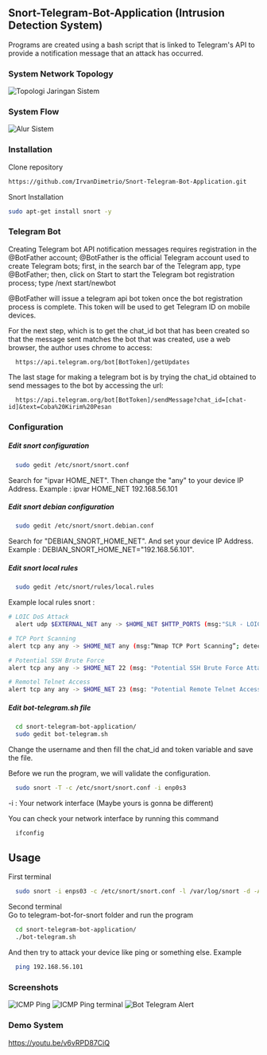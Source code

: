 ## Snort-Telegram-Bot-Application (Intrusion Detection System)

Programs are created using a bash script that is linked to Telegram's API to provide a notification message that an attack has occurred.

### System Network Topology

![Topologi Jaringan Sistem](https://user-images.githubusercontent.com/52452132/173330308-c7f677a8-f4b8-4dcf-a839-16605229bd8b.png)

### System Flow

![Alur Sistem](https://user-images.githubusercontent.com/52452132/173330529-05eba462-a415-4e04-af09-2ae15b8cca17.png)

### Installation

Clone repository

```bash
https://github.com/IrvanDimetrio/Snort-Telegram-Bot-Application.git
```

Snort Installation

```bash
sudo apt-get install snort -y
```

### Telegram Bot

Creating Telegram bot API notification messages requires registration in the @BotFather account; @BotFather is the official Telegram account used to create Telegram bots; first, in the search bar of the Telegram app, type @BotFather; then, click on Start to start the Telegram bot registration process; type /next start/newbot

@BotFather will issue a telegram api bot token once the bot registration process is complete. This token will be used to get Telegram ID on mobile devices.

For the next step, which is to get the chat_id bot that has been created so that the message sent matches the bot that was created, use a web browser, the author uses chrome to access:
```
  https://api.telegram.org/bot[BotToken]/getUpdates
```

The last stage for making a telegram bot is by trying the chat_id obtained to send messages to the bot by accessing the url:
```
  https://api.telegram.org/bot[BotToken]/sendMessage?chat_id=[chat-id]&text=Coba%20Kirim%20Pesan
```

### Configuration

##### Edit snort configuration
```bash
  sudo gedit /etc/snort/snort.conf
```
Search for "ipvar HOME_NET".
Then change the "any" to your device IP Address.
Example : ipvar HOME_NET 192.168.56.101

##### Edit snort debian configuration
```bash
  sudo gedit /etc/snort/snort.debian.conf
```
Search for "DEBIAN_SNORT_HOME_NET".
And set your device IP Address.
Example : DEBIAN_SNORT_HOME_NET="192.168.56.101".

##### Edit snort local rules
```bash
  sudo gedit /etc/snort/rules/local.rules
```
Example local rules snort :
```bash
# LOIC DoS Attack
  alert udp $EXTERNAL_NET any -> $HOME_NET $HTTP_PORTS (msg:"SLR - LOIC DoS Tool (UDP Mode)  - Behavior Rule (tracking/threshold)"; threshold: type threshold, track by_src, count 100 , seconds 5; classtype:misc-activity;  sid:1000002; rev:1;)

# TCP Port Scanning
alert tcp any any -> $HOME_NET any (msg:”Nmap TCP Port Scanning”; detection_filter:track by_src, count 30, seconds 60; sid:1000003; rev:1;)

# Potential SSH Brute Force
alert tcp any any -> $HOME_NET 22 (msg: "Potential SSH Brute Force Attack Port 22"; sid: 1000004; rev:1;)

# Remotel Telnet Access
alert tcp any any -> $HOME_NET 23 (msg: "Potential Remote Telnet Access Port 23"; sid: 1000005; rev:1;)
```

##### Edit bot-telegram.sh file
```bash
  cd snort-telegram-bot-application/
  sudo gedit bot-telegram.sh
```
Change the username and then fill the chat_id and token variable and save the file.

Before we run the program, we will validate the configuration.
```bash
  sudo snort -T -c /etc/snort/snort.conf -i enp0s3
```
-i : Your network interface (Maybe yours is gonna be different)

You can check your network interface by running this command
```bash
  ifconfig
```
## Usage

First terminal
```bash
  sudo snort -i enps03 -c /etc/snort/snort.conf -l /var/log/snort -d -A console > /home/[username]/log.txt
```

Second terminal\
Go to telegram-bot-for-snort folder and run the program
```bash
  cd snort-telegram-bot-application/
  ./bot-telegram.sh
```

And then try to attack your device like ping or something else.
Example
```bash
  ping 192.168.56.101
```

### Screenshots

![ICMP Ping](https://user-images.githubusercontent.com/52452132/173334941-1a6a1f2b-5b7a-44dd-a350-e6b194df1921.png) ![ICMP Ping terminal](https://user-images.githubusercontent.com/52452132/173335118-43a5ae53-6eee-41f3-93ac-26bf8616fbd7.png) ![Bot Telegram Alert](https://user-images.githubusercontent.com/52452132/173335428-64fe0b68-6971-4228-855a-7af3e92a1221.jpg)

### Demo System

https://youtu.be/v6vRPD87CiQ
